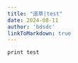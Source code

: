 ```yaml
---
title: "道草|test"
date: 2024-08-11
author: 'bdsdc'
linkToMarkdown: true
---
```




```
print test
```
